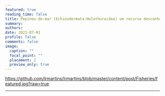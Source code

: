 ```yaml
---
featured: true
reading_time: false
title: Pepinos-do-mar (Echinodermata:Holothuroidea) um recurso desconhecido no Brasil. Pesca ilegal e cultivo
summary:  
authors:
date: 2021-07-01
profile: false
comments: false
image:
  caption: ""
  focal_point: ""
  placement: 2
  preview_only: true
---
```


https://github.com/lrmartins/lrmartins/blob/master/content/post/Fisheries/featured.jpg?raw=true

---
